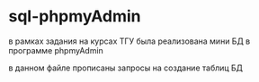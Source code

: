 # sql-phpmyAdmin

в рамках задания на курсах ТГУ была реализована мини БД в программе  phpmyAdmin

в данном файле прописаны запросы на создание таблиц БД
